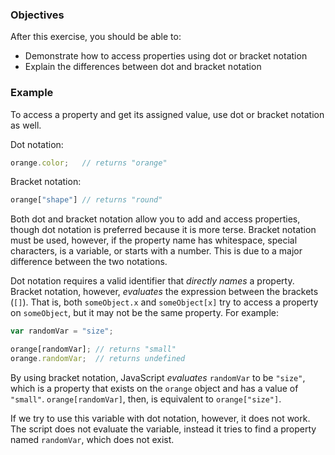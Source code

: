 <!--{ ids:[177], language:'JavaScript', type:'workshop', order: 3, name:'Access Properties', description:'Access properties in different ways' }-->

### Objectives

After this exercise, you should be able to:

- Demonstrate how to access properties using dot or bracket notation
- Explain the differences between dot and bracket notation

### Example

To access a property and get its assigned value, use dot or bracket notation as well.

Dot notation:

```js
orange.color;   // returns "orange"
```

Bracket notation:

```js
orange["shape"] // returns "round"
```

Both dot and bracket notation allow you to add and access properties, though dot notation is preferred because it is more terse. Bracket notation must be used, however, if the property name has whitespace, special characters, is a variable, or starts with a number. This is due to a major difference between the two notations.

Dot notation requires a valid identifier that _directly names_ a property.
Bracket notation, however, _evaluates_ the expression between the brackets (`[]`).
That is, both `someObject.x` and `someObject[x]` try to access a property on `someObject`, but it may not be the same property. For example:

```js
var randomVar = "size";

orange[randomVar]; // returns "small"
orange.randomVar;  // returns undefined
```

By using bracket notation, JavaScript _evaluates_ `randomVar` to be `"size"`, which is a property that exists on the `orange` object and has a value of `"small"`. `orange[randomVar]`, then, is equivalent to `orange["size"]`.

If we try to use this variable with dot notation, however, it does not work. The script does not evaluate the variable, instead it tries to find a property named `randomVar`, which does not exist.

